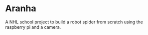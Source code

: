 Aranha
======

A NHL school project to build a robot spider from scratch using the raspberry pi and a camera.
